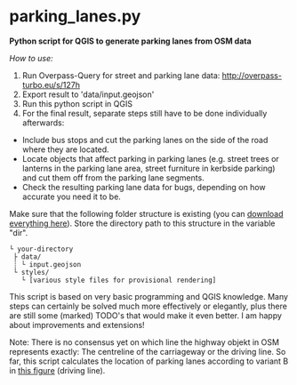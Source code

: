 # parking_lanes.py
**Python script for QGIS to generate parking lanes from OSM data**

*How to use:*
1. Run Overpass-Query for street and parking lane data: http://overpass-turbo.eu/s/127h
2. Export result to 'data/input.geojson'
3. Run this python script in QGIS
4. For the final result, separate steps still have to be done individually afterwards:
* Include bus stops and cut the parking lanes on the side of the road where they are located.
* Locate objects that affect parking in parking lanes (e.g. street trees or lanterns in the parking lane area, street furniture in kerbside parking) and cut them off from the parking lane segments.
* Check the resulting parking lane data for bugs, depending on how accurate you need it to be.

Make sure that the following folder structure is existing (you can [download everything here](https://github.com/SupaplexOSM/strassenraumkarte-neukoelln/tree/main/scripts)). Store the directory path to this structure in the variable "dir".

    └ your-directory
     ├ data/
     ┊ └ input.geojson
     └ styles/
       └ [various style files for provisional rendering]

This script is based on very basic programming and QGIS knowledge. Many steps can certainly be solved much more effectively or elegantly, plus there are still some (marked) TODO's that would make it even better. I am happy about improvements and extensions!

Note: There is no consensus yet on which line the highway objekt in OSM represents exactly: The centreline of the carriageway or the driving line. So far, this script calculates the location of parking lanes according to variant B in [this figure](https://wiki.openstreetmap.org/wiki/File:Highway_representation.png) (driving line).

